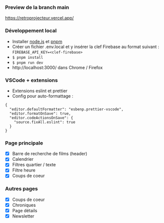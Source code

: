 ### Preview de la branch main
https://retroprojecteur.vercel.app/

### Développement local
* Installer [node.js](https://nodejs.org/en/) et [pnpm](https://pnpm.io/installation#using-corepack)
* Créer un fichier .env.local et y insérer la clef Firebase au format suivant : `FIREBASE_API_KEY=<clef-firebase>`
* `$ pnpm install`
* `$ pnpm run dev`
* http://localhost:3000/ dans Chrome / Firefox

### VSCode + extensions
* Extensions eslint et prettier
* Config pour auto-formattage :
```
{
  "editor.defaultFormatter": "esbenp.prettier-vscode",
  "editor.formatOnSave": true,
  "editor.codeActionsOnSave": {
    "source.fixAll.eslint": true
  }
}
```


### Page principale
- [x] Barre de recherche de films (header)
- [x] Calendrier
- [x] Filtres quartier / texte
- [x] Filtre heure
- [x] Coups de coeur

### Autres pages
- [x] Coups de coeur
- [x] Chroniques
- [x] Page détails
- [x] Newsletter
